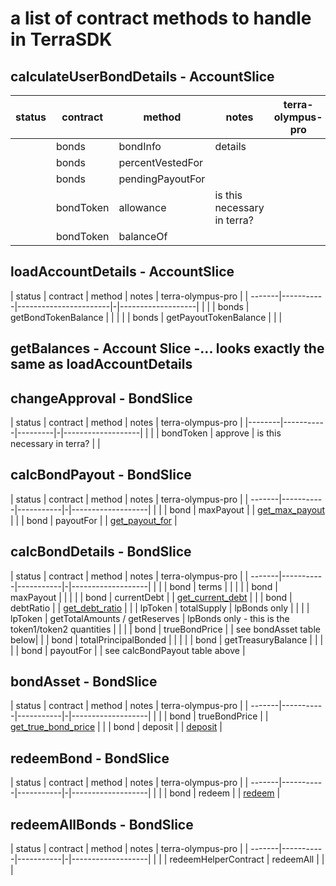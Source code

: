 # a list of contract methods to handle in TerraSDK

## calculateUserBondDetails - AccountSlice

| status | contract | method           | notes | terra-olympus-pro |
| -------|----------|------------------|-------|-------------------|
|        | bonds    | bondInfo         | details | |
|        | bonds    | percentVestedFor | | |
|        | bonds    | pendingPayoutFor | | |
|        | bondToken | allowance       | is this necessary in terra? | |
|        | bondToken | balanceOf       | | |

## loadAccountDetails - AccountSlice

| status | contract  | method                | notes | terra-olympus-pro |
| -------|-----------|-----------------------|-|-------------------| |
|        | bonds     | getBondTokenBalance   | | |
|        | bonds     | getPayoutTokenBalance | | |

## getBalances - Account Slice -... looks exactly the same as loadAccountDetails

## changeApproval - BondSlice

| status | contract  | method  | notes | terra-olympus-pro |
|--------|-----------|---------|-|-------------------| |
|        | bondToken | approve | is this necessary in terra? | |

## calcBondPayout - BondSlice

| status | contract  | method    | notes | terra-olympus-pro |
| -------|-----------|-----------|-|-------------------| |
|        | bond      | maxPayout | | [get_max_payout](https://github.com/sandclock-org/terra-olympus-pro/blob/feature/custom_bond/contracts/custom_bond/src/utils.rs#L99) |
|        | bond      | payoutFor | | [get_payout_for](https://github.com/sandclock-org/terra-olympus-pro/blob/feature/custom_bond/contracts/custom_bond/src/utils.rs#L69) |

## calcBondDetails - BondSlice

| status | contract  | method    | notes | terra-olympus-pro |
| -------|-----------|-----------|-|-------------------| |
|        | bond      | terms | | |
|        | bond      | maxPayout | | |
|        | bond      | currentDebt | | [get_current_debt](https://github.com/sandclock-org/terra-olympus-pro/blob/feature/custom_bond/contracts/custom_bond/src/utils.rs#L21) |
|        | bond      | debtRatio | | [get_debt_ratio](https://github.com/sandclock-org/terra-olympus-pro/blob/feature/custom_bond/contracts/custom_bond/src/utils.rs#L47) |
|        | lpToken   | totalSupply | lpBonds only | |
|        | lpToken   | getTotalAmounts / getReserves | lpBonds only - this is the token1/token2 quantities | |
|        | bond      | trueBondPrice | | see bondAsset table below|
|        | bond      | totalPrincipalBonded | | |
|        | bond      | getTreasuryBalance | | |
|        | bond      | payoutFor | | see calcBondPayout table above |

## bondAsset - BondSlice

| status | contract  | method    | notes | terra-olympus-pro |
| -------|-----------|-----------|-|-------------------| |
|        | bond      | trueBondPrice | | [get_true_bond_price](https://github.com/sandclock-org/terra-olympus-pro/blob/feature/custom_bond/contracts/custom_bond/src/utils.rs#L59) |
|        | bond      | deposit | | [deposit](https://github.com/sandclock-org/terra-olympus-pro/blob/feature/custom_bond/contracts/custom_bond/src/execute.rs#L167) |

## redeemBond - BondSlice

| status | contract  | method    | notes | terra-olympus-pro |
| -------|-----------|-----------|-|-------------------| |
|        | bond      | redeem | | [redeem](https://github.com/sandclock-org/terra-olympus-pro/blob/feature/custom_bond/contracts/custom_bond/src/execute.rs#L337) |

## redeemAllBonds - BondSlice

| status | contract  | method    | notes | terra-olympus-pro |
| -------|-----------|-----------|-|-------------------| |
|        | redeemHelperContract      | redeemAll | | |
